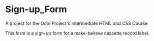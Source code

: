 # Sign-up_Form
A project for the Odin Project's Intermediate HTML and CSS Course

This form is a sign-up form for a make-believe cassette record label.
